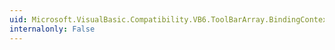 ```yaml
---
uid: Microsoft.VisualBasic.Compatibility.VB6.ToolBarArray.BindingContextChanged
internalonly: False
---
```

